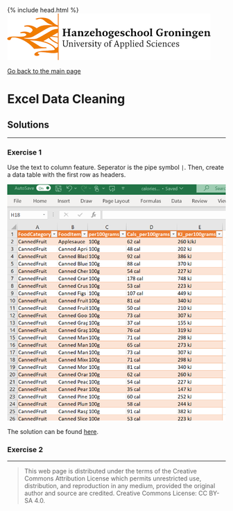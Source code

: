 {% include head.html %}
![Hanze](../hanze/hanze.png)

[Go back to the main page](../index.md)


# Excel Data Cleaning

## Solutions

---

### Exercise 1

Use the text to column feature. Seperator is the pipe symbol `|`.
Then, create a data table with the first row as headers.

![solution](./files_07_data_cleaning_solutions/exercise01/fig1.png)

The solution can be found [here](./files_07_data_cleaning_solutions/exercise01/calories.xlsx).



### Exercise 2


---


>This web page is distributed under the terms of the Creative Commons Attribution License which permits unrestricted use, distribution, and reproduction in any medium, provided the original author and source are credited.
>Creative Commons License: CC BY-SA 4.0.

